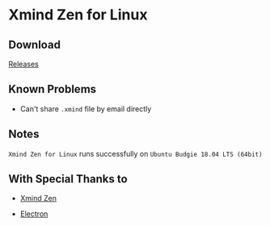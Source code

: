 # Xmind Zen for Linux

## Download

[Releases](https://github.com/Xmader/xmind_zen_linux/releases/)

## Known Problems

* Can't share `.xmind` file by email directly

## Notes

`Xmind Zen for Linux` runs successfully on `Ubuntu Budgie 18.04 LTS (64bit)`

## With Special Thanks to

* [Xmind Zen](https://www.xmind.net/zen/)

* [Electron](https://electronjs.org/)
